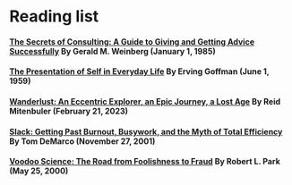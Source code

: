 # Reading list

#### [The Secrets of Consulting: A Guide to Giving and Getting Advice Successfully](https://a.co/d/9NCxwNz) By Gerald M. Weinberg (January 1, 1985)

#### [The Presentation of Self in Everyday Life](https://a.co/d/8tipTdf) By Erving Goffman (June 1, 1959)

#### [Wanderlust: An Eccentric Explorer, an Epic Journey, a Lost Age](https://a.co/d/6PUgHxD) By Reid Mitenbuler (February 21, 2023)

#### [Slack: Getting Past Burnout, Busywork, and the Myth of Total Efficiency](https://a.co/d/2u6vxOA) By Tom DeMarco (November 27, 2001)

#### [Voodoo Science: The Road from Foolishness to Fraud](https://a.co/d/dVCGz4j) By Robert L. Park (May 25, 2000)
